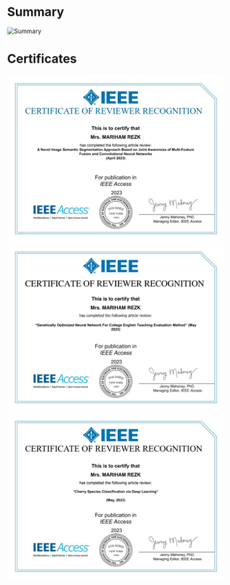 # Summary
![Summary](MarihamRezk_WebOfScience_Researcher_CV_20230629.jpg)

# Certificates
![Certificate 1](imgs/Reviewer-Certificate-1.png)
![Certificate 2](imgs/Reviewer-Certificate-2.png)
![Certificate 3](imgs/Reviewer-Certificate-3.png)

